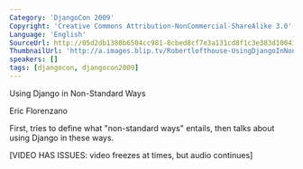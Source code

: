 ```yaml
---
Category: 'DjangoCon 2009'
Copyright: 'Creative Commons Attribution-NonCommercial-ShareAlike 3.0'
Language: 'English'
SourceUrl: http://05d2db1380b6504cc981-8cbed8cf7e3a131cd8f1c3e383d10041.r93.cf2.rackcdn.com/djangocon-2009/21_using-django-in-non-standard-ways.ogv
ThumbnailUrl: 'http://a.images.blip.tv/Robertlofthouse-UsingDjangoInNonStandardWays293.png'
speakers: []
tags: [djangocon, djangocon2009]
---
```

Using Django in Non-Standard Ways

  
Eric Florenzano

  
First, tries to define what "non-standard ways" entails, then talks about
using Django in these ways.

  
[VIDEO HAS ISSUES: video freezes at times, but audio continues]


